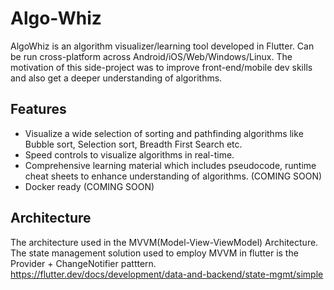 # Algo-Whiz

AlgoWhiz is an algorithm visualizer/learning tool developed in Flutter. Can be run cross-platform across Android/iOS/Web/Windows/Linux. The motivation of this side-project was to improve front-end/mobile dev skills and also get a deeper understanding of algorithms. 

## Features
- Visualize a wide selection of sorting and pathfinding algorithms like Bubble sort, Selection sort, Breadth First Search etc.
- Speed controls to visualize algorithms in real-time.
- Comprehensive learning material which includes pseudocode, runtime cheat sheets to enhance understanding of algorithms. (COMING SOON)
- Docker ready (COMING SOON)

## Architecture
The architecture used in the MVVM(Model-View-ViewModel) Architecture. The state management solution used to employ MVVM in flutter is the Provider + ChangeNotifier patttern. https://flutter.dev/docs/development/data-and-backend/state-mgmt/simple





